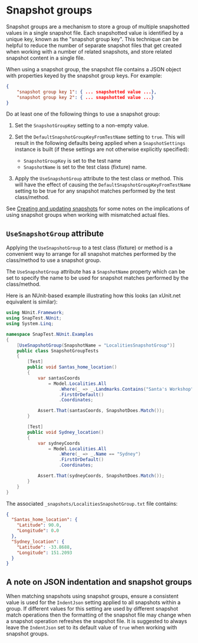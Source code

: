 # Snapshot groups

Snapshot groups are a mechanism to store a group of multiple snapshotted values in a single snapshot file. Each snapshotted value is identified by a unique key, known as the "snapshot group key". This technique can be helpful to reduce the number of separate snapshot files that get created when working with a number of related snapshots, and store related snapshot content in a single file.

When using a snapshot group, the snapshot file contains a JSON object with properties keyed by the snapshot group keys. For example:

```json
{
    "snapshot group key 1": { ... snapshotted value ...},
    "snapshot group key 2": { ... snapshotted value ...}
}
```

Do at least one of the following things to use a snapshot group:

1. Set the `SnapshotGroupKey` setting to a non-empty value.

1. Set the `DefaultSnapshotGroupKeyFromTestName` setting to `true`. This will result in the following defaults being applied when a `SnapshotSettings` instance is built (if these settings are not otherwise explicitly specified):
    * `SnapshotGroupKey` is set to the test name
    * `SnapshotName` is set to the test class (fixture) name.

1. Apply the `UseSnapshotGroup` attribute to the test class or method. This will have the effect of causing the `DefaultSnapshotGroupKeyFromTestName` setting to be true for any snapshot matches performed by the test class/method.

See [Creating and updating snapshots](CreatingAndUpdatingSnapshots.md) for some notes on the implications of using snapshot groups when working with mismatched actual files.


## `UseSnapshotGroup` attribute

Applying the `UseSnapshotGroup` to a test class (fixture) or method is a convenient way to arrange for all snapshot matches performed by the class/method to use a snapshot group.

The `UseSnapshotGroup` attribute has a `SnapshotName` property which can be set to specify the name to be used for snapshot matches performed by the class/method.

Here is an NUnit-based example illustrating how this looks (an xUnit.net equivalent is similar):

```C#
using NUnit.Framework;
using SnapTest.NUnit;
using System.Linq;

namespace SnapTest.NUnit.Examples
{
    [UseSnapshotGroup(SnapshotName = "LocalitiesSnapshotGroup")]
    public class SnapshotGroupTests
    {
        [Test]
        public void Santas_home_location()
        {
            var santasCoords
                = Model.Localities.All
                    .Where(_ => _.Landmarks.Contains("Santa's Workshop"))
                    .FirstOrDefault()
                    .Coordinates;

            Assert.That(santasCoords, SnapshotDoes.Match());
        }

        [Test]
        public void Sydney_location()
        {
            var sydneyCoords
                = Model.Localities.All
                    .Where(_ => _.Name == "Sydney")
                    .FirstOrDefault()
                    .Coordinates;

            Assert.That(sydneyCoords, SnapshotDoes.Match());
        }
    }
}
```

The associated `_snapshots/LocalitiesSnapshotGroup.txt` file contains:

```json
{
  "Santas_home_location": {
    "Latitude": 90.0,
    "Longitude": 0.0
  },
  "Sydney_location": {
    "Latitude": -33.8688,
    "Longitude": 151.2093
  }
}
```


## A note on JSON indentation and snapshot groups

When matching snapshots using snapshot groups, ensure a consistent value is used for the `IndentJson` setting applied to all snapshots within a group. If different values for this setting are used by different snapshot match operations then the formatting of the snapshot file may change when a snapshot operation refreshes the snapshot file. It is suggested to always leave the `IndentJson` set to its default value of `true` when working with snapshot groups.
